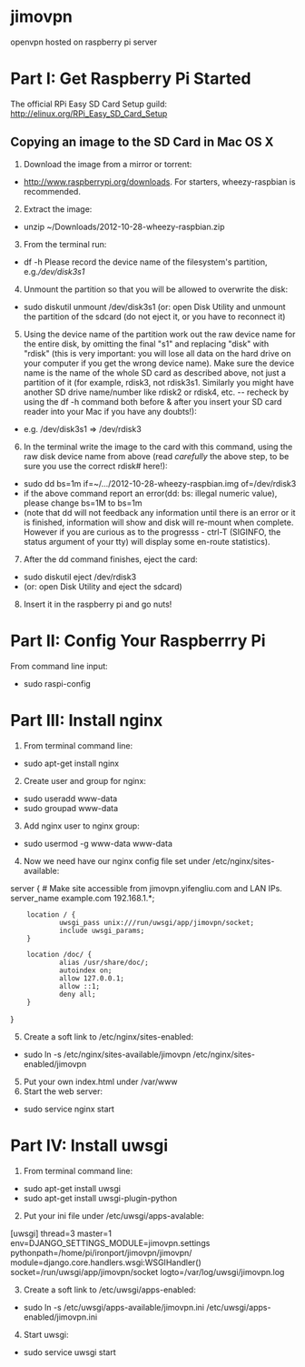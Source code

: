 jimovpn
=======

openvpn hosted on raspberry pi server

Part I: Get Raspberry Pi Started
================================

The official RPi Easy SD Card Setup guild: 
http://elinux.org/RPi_Easy_SD_Card_Setup

Copying an image to the SD Card in Mac OS X
-------------------------------------------
1. Download the image from a mirror or torrent:

* http://www.raspberrypi.org/downloads. For starters, wheezy-raspbian is recommended.

2. Extract the image:

* unzip ~/Downloads/2012-10-28-wheezy-raspbian.zip

3. From the terminal run:

* df -h
Please record the device name of the filesystem's partition, e.g.*/dev/disk3s1*

4. Unmount the partition so that you will be allowed to overwrite the disk:

* sudo diskutil unmount /dev/disk3s1
(or: open Disk Utility and unmount the partition of the sdcard (do not eject
it, or you have to reconnect it)

5. Using the device name of the partition work out the raw device name for the
entire disk, by omitting the final "s1" and replacing "disk" with "rdisk" (this
is very important: you will lose all data on the hard drive on your computer if
you get the wrong device name). Make sure the device name is the name of the
whole SD card as described above, not just a partition of it (for example,
rdisk3, not rdisk3s1. Similarly you might have another SD drive name/number
like rdisk2 or rdisk4, etc. -- recheck by using the df -h command both before &
after you insert your SD card reader into your Mac if you have any doubts!):

* e.g. /dev/disk3s1 => /dev/rdisk3

6. In the terminal write the image to the card with this command, using the raw
disk device name from above (read *carefully* the above step, to be sure you
use the correct rdisk# here!):

* sudo dd bs=1m if=~/.../2012-10-28-wheezy-raspbian.img of=/dev/rdisk3
* if the above command report an error(dd: bs: illegal numeric value), please
change bs=1M to bs=1m
* (note that dd will not feedback any information until there is an error or it
is finished, information will show and disk will re-mount when complete.
However if you are curious as to the progresss - ctrl-T (SIGINFO, the status
argument of your tty) will display some en-route statistics).
7. After the dd command finishes, eject the card:

* sudo diskutil eject /dev/rdisk3
* (or: open Disk Utility and eject the sdcard)

8. Insert it in the raspberry pi and go nuts!

Part II: Config Your Raspberrry Pi
==================================
From command line input:
* sudo raspi-config

Part III: Install nginx
=======================
1. From terminal command line:

* sudo apt-get install nginx

2. Create user and group for nginx:

* sudo useradd www-data
* sudo groupad www-data

3. Add nginx user to nginx group:

* sudo usermod -g www-data www-data

4. Now we need have our nginx config file set under /etc/nginx/sites-available:

server {
        # Make site accessible from jimovpn.yifengliu.com and LAN IPs.
        server_name example.com 192.168.1.*;

        location / {
                uwsgi_pass unix:///run/uwsgi/app/jimovpn/socket;
                include uwsgi_params;
        }

        location /doc/ {
                alias /usr/share/doc/;
                autoindex on;
                allow 127.0.0.1;
                allow ::1;
                deny all;
        }
}

5. Create a soft link to /etc/nginx/sites-enabled:

* sudo ln -s /etc/nginx/sites-available/jimovpn /etc/nginx/sites-enabled/jimovpn

5. Put your own index.html under /var/www
6. Start the web server:

* sudo service nginx start

Part IV: Install uwsgi
=====================
1. From terminal command line:

* sudo apt-get install uwsgi
* sudo apt-get install uwsgi-plugin-python

2. Put your ini file under /etc/uwsgi/apps-avalable:

[uwsgi]
thread=3
master=1
env=DJANGO_SETTINGS_MODULE=jimovpn.settings
pythonpath=/home/pi/ironport/jimovpn/jimovpn/
module=django.core.handlers.wsgi:WSGIHandler()
socket=/run/uwsgi/app/jimovpn/socket
logto=/var/log/uwsgi/jimovpn.log

3. Create a soft link to /etc/uwsgi/apps-enabled:

* sudo ln -s /etc/uwsgi/apps-available/jimovpn.ini /etc/uwsgi/apps-enabled/jimovpn.ini

4. Start uwsgi:

* sudo service uwsgi start

